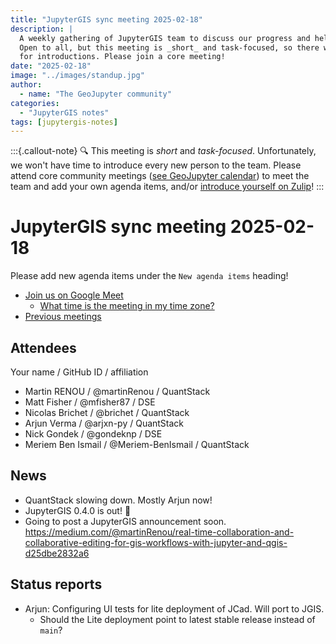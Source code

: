 ```yaml
---
title: "JupyterGIS sync meeting 2025-02-18"
description: |
  A weekly gathering of JupyterGIS team to discuss our progress and help each other out.
  Open to all, but this meeting is _short_ and task-focused, so there will not be time
  for introductions. Please join a core meeting!
date: "2025-02-18"
image: "../images/standup.jpg"
author:
  - name: "The GeoJupyter community"
categories:
  - "JupyterGIS notes"
tags: [jupytergis-notes]
---
```


:::{.callout-note}
:mag: This meeting is _short_ and _task-focused_. Unfortunately, we won't have time to
introduce every new person to the team. Please attend core community meetings ([see
GeoJupyter calendar](https://geojupyter.org/calendar)) to meet the team and add your own
agenda items, and/or
[introduce yourself on Zulip](https://jupyter.zulipchat.com/#narrow/channel/471314-geojupyter/topic/Welcome)!
:::


# JupyterGIS sync meeting 2025-02-18

Please add new agenda items under the `New agenda items` heading!

- [Join us on Google Meet](https://meet.google.com/zhk-vygf-gke)
  - [What time is the meeting in my time zone?](https://dateful.com/convert/utc?t=4pm)
- [Previous meetings](https://geojupyter.org/blog/#category=JupyterGIS%20notes)


## Attendees

Your name / GitHub ID / affiliation

* Martin RENOU / \@martinRenou / QuantStack
* Matt Fisher / \@mfisher87 / DSE
* Nicolas Brichet / \@brichet / QuantStack
* Arjun Verma / \@arjxn-py / QuantStack
* Nick Gondek / \@gondeknp / DSE
* Meriem Ben Ismail / \@Meriem-BenIsmail / QuantStack


## News

* QuantStack slowing down. Mostly Arjun now!
* JupyterGIS 0.4.0 is out! :tada:
* Going to post a JupyterGIS announcement soon. <https://medium.com/@martinRenou/real-time-collaboration-and-collaborative-editing-for-gis-workflows-with-jupyter-and-qgis-d25dbe2832a6>


## Status reports

* Arjun: Configuring UI tests for lite deployment of JCad. Will port to JGIS.
    * Should the Lite deployment point to latest stable release instead of `main`?
